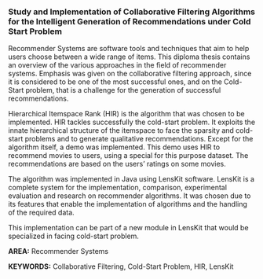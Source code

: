 ### Study and Implementation of Collaborative Filtering Algorithms for the Intelligent Generation of Recommendations under Cold Start Problem

Recommender Systems are software tools and techniques that aim to
help users choose between a wide range of items. This diploma thesis contains 
an overview of the various approaches in the field of recommender
systems. Emphasis was given on the collaborative filtering approach, since
it is considered to be one of the most successful ones, and on the Cold-Start
problem, that is a challenge for the generation of successful recommendations.

Hierarchical Itemspace Rank (HIR) is the algorithm that was chosen to
be implemented. HIR tackles successfully the cold-start problem. It exploits
the innate hierarchical structure of the itemspace to face the sparsity and
cold-start problems and to generate qualitative recommendations.
Except for the algorithm itself, a demo was implemented. This demo
uses HIR to recommend movies to users, using a special for this purpose
dataset. The recommendations are based on the users’ ratings on some
movies.

The algorithm was implemented in Java using LensKit software. LensKit
is a complete system for the implementation, comparison, experimental
evaluation and research on recommender algorithms. It was chosen due to
its features that enable the implementation of algorithms and the handling
of the required data.

This implementation can be part of a new module in LensKit that would
be specialized in facing cold-start problem.

**AREA:** Recommender Systems

**KEYWORDS:** Collaborative Filtering, Cold-Start Problem, HIR, LensKit
